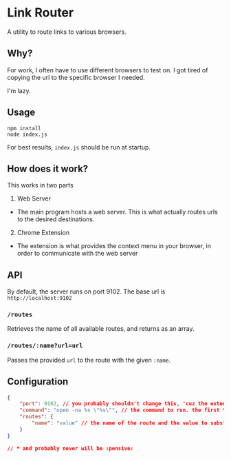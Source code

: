 # Link Router

A utility to route links to various browsers.

## Why?

For work, I often have to use different browsers to test on. I got tired of copying the url to the specific browser I needed.

I'm lazy.

## Usage

```
npm install
node index.js
```

For best results, `index.js` should be run at startup.

## How does it work?

This works in two parts

1. Web Server
  - The main program hosts a web server. This is what actually routes urls to the desired destinations.
2. Chrome Extension
  - The extension is what provides the context menu in your browser, in order to communicate with the web server

## API

By default, the server runs on port 9102. The base url is `http://localhost:9102`

### `/routes`

Retrieves the name of all available routes, and returns as an array.

### `/routes/:name?url=url`

Passes the provided `url` to the route with the given `:name`.

## Configuration

```json
{
    "port": 9102, // you probably shouldn't change this, 'cuz the extension isn't configurable yet*!
    "command": "open -na %s \"%s\"", // the command to run. the first %s is substituted with the route, the second is substituted with the url
    "routes": {
        "name": "value" // the name of the route and the value to substitute into the command
    }
}

// * and probably never will be :pensive:
```

